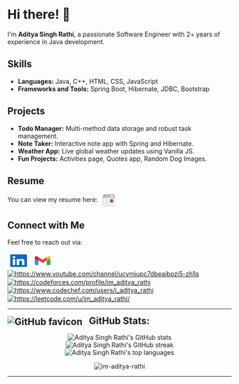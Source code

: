 # Hi there! 👋

I'm **Aditya Singh Rathi**, a passionate Software Engineer with 2+ years of experience in Java development.

## Skills
- **Languages:** Java, C++, HTML, CSS, JavaScript
- **Frameworks and Tools:** Spring Boot, Hibernate, JDBC, Bootstrap

## Projects
- **Todo Manager:** Multi-method data storage and robust task management.
- **Note Taker:** Interactive note app with Spring and Hibernate.
- **Weather App:** Live global weather updates using Vanilla JS.
- **Fun Projects:** Activities page, Quotes app, Random Dog Images.

## Resume
You can view my resume here: &nbsp;
<a href="https://drive.google.com/file/d/108Imd88QmDSmaYfz953GXOHn1rnY5kds/view?usp=sharing" style="text-decoration: none;" target="_blank">
  <img src="https://github.com/im-aditya-rathi/im-aditya-rathi/blob/main/resources/cv-svgrepo-com.svg" alt="LinkedIn" style="vertical-align: middle; width: 28px;" />
</a>

## Connect with Me
Feel free to reach out via:
<p align="left">
  <a href="https://www.linkedin.com/in/aditya-singh-rathi" target="blank"><img align="center" src="https://github.com/im-aditya-rathi/im-aditya-rathi/blob/main/resources/linkedin-svgrepo-com.svg" alt="https://www.linkedin.com/in/aditya-singh-rathi/" height="38" width="50" /></a>
  <a href="mailto:adityasinghrathi315@gmail.com" target="blank"><img align="center" src="https://github.com/im-aditya-rathi/im-aditya-rathi/blob/main/resources/gmail-svgrepo-com.svg" alt="https://www.linkedin.com/in/aditya-singh-rathi/" height="38" width="50" /></a> 
  <a href="https://www.youtube.com/channel/ucymiupc7dbeaibozj5-zh1q" target="blank"><img align="center" src="https://raw.githubusercontent.com/rahuldkjain/github-profile-readme-generator/master/src/images/icons/Social/youtube.svg" alt="https://www.youtube.com/channel/ucymiupc7dbeaibozj5-zh1q" height="35" width="45" /></a> &nbsp;
  <a href="https://codeforces.com/profile/im_aditya_rathi" target="blank"><img align="center" src="https://raw.githubusercontent.com/rahuldkjain/github-profile-readme-generator/master/src/images/icons/Social/codeforces.svg" alt="https://codeforces.com/profile/im_aditya_rathi" height="35" width="45" /></a> &nbsp;
  <a href="https://www.codechef.com/users/i_aditya_rathi" target="blank"><img align="center" src="https://cdn.jsdelivr.net/npm/simple-icons@3.1.0/icons/codechef.svg" alt="https://www.codechef.com/users/i_aditya_rathi" height="35" width="45" /></a>
  <a href="https://leetcode.com/u/im_aditya_rathi/" target="blank"><img align="center" src="https://raw.githubusercontent.com/rahuldkjain/github-profile-readme-generator/master/src/images/icons/Social/leet-code.svg" alt="https://leetcode.com/u/im_aditya_rathi/" height="35" width="45" /></a>
</p>
</p>

---

<h2 style="display: inline; vertical-align: middle;">
  <img src="https://github.githubassets.com/favicons/favicon.svg" alt="GitHub favicon" style="vertical-align: middle; margin-right: 10px; width: 37px;" />
  GitHub Stats:
</h2>
<p align="center">
  <img src="https://github-readme-stats.vercel.app/api?username=im-aditya-rathi&theme=dark&hide_border=false&include_all_commits=true&count_private=false" alt="Aditya Singh Rathi's GitHub stats" />
  <br/>
  <img src="https://github-readme-streak-stats.herokuapp.com/?user=im-aditya-rathi&theme=dark&hide_border=false" alt="Aditya Singh Rathi's GitHub streak" />
  <br/>
  <img src="https://github-readme-stats.vercel.app/api/top-langs/?username=im-aditya-rathi&theme=dark&hide_border=false&include_all_commits=true&count_private=false&layout=compact" alt="Aditya Singh Rathi's top languages" />
</p>

<p align="center"> <img src="https://komarev.com/ghpvc/?username=im-aditya-rathi&label=Profile%20views&color=0e75b6&style=flat" alt="im-aditya-rathi" /> </p>

---
